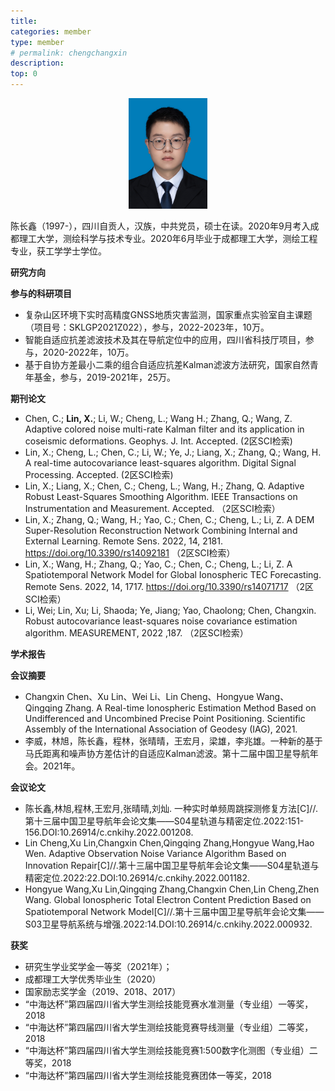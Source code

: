 ```yaml
---
title: 
categories: member
type: member
# permalink: chengchangxin
description: 
top: 0
---
```



<div align=center>
<img src="/images/chenchangxin.jpg" width = 25%>
</div>


陈长鑫（1997-），四川自贡人，汉族，中共党员，硕士在读。2020年9月考入成都理工大学，测绘科学与技术专业。2020年6月毕业于成都理工大学，测绘工程专业，获工学学士学位。

**研究方向**

**参与的科研项目**
* 复杂山区环境下实时高精度GNSS地质灾害监测，国家重点实验室自主课题（项目号：SKLGP2021Z022），参与，2022-2023年，10万。
* 智能自适应抗差滤波技术及其在导航定位中的应用，四川省科技厅项目，参与，2020-2022年，10万。
* 基于自协方差最小二乘的组合自适应抗差Kalman滤波方法研究，国家自然青年基金，参与，2019-2021年，25万。

**期刊论文**
* Chen, C.; **Lin, X.**; Li, W.; Cheng, L.; Wang H.; Zhang, Q.; Wang, Z. Adaptive colored noise multi-rate Kalman filter and its application in coseismic deformations. Geophys. J. Int. Accepted. (2区SCI检索)
* Lin, X.; Cheng, L.; Chen, C.; Li, W.; Ye, J.; Liang, X.; Zhang, Q.; Wang, H. A real-time autocovariance least-squares algorithm. Digital Signal Processing. Accepted. (2区SCI检索)
* Lin, X.; Liang, X.; Chen, C.; Cheng, L.; Wang, H.; Zhang, Q. Adaptive Robust Least-Squares Smoothing Algorithm. IEEE Transactions on Instrumentation and Measurement. Accepted. （2区SCI检索）
* Lin, X.; Zhang, Q.; Wang, H.; Yao, C.; Chen, C.; Cheng, L.; Li, Z. A DEM Super-Resolution Reconstruction Network Combining Internal and External Learning. Remote Sens. 2022, 14, 2181. https://doi.org/10.3390/rs14092181 （2区SCI检索）
* Lin, X.; Wang, H.; Zhang, Q.; Yao, C.; Chen, C.; Cheng, L.; Li, Z. A Spatiotemporal Network Model for Global Ionospheric TEC Forecasting. Remote Sens. 2022, 14, 1717. https://doi.org/10.3390/rs14071717 （2区SCI检索）
* Li, Wei; Lin, Xu; Li, Shaoda; Ye, Jiang; Yao, Chaolong; Chen, Changxin. Robust autocovariance least-squares noise covariance estimation algorithm. MEASUREMENT, 2022 ,187. （2区SCI检索）


**学术报告**

**会议摘要**
* Changxin Chen、Xu Lin、Wei Li、Lin Cheng、Hongyue Wang、Qingqing Zhang. A Real-time Ionospheric Estimation Method Based on Undifferenced and Uncombined Precise Point Positioning. Scientific Assembly of the International Association of Geodesy (IAG), 2021.
* 李威，林旭，陈长鑫，程林，张晴晴，王宏月，梁雄，李兆雄。一种新的基于马氏距离和噪声协方差估计的自适应Kalman滤波。第十二届中国卫星导航年会。2021年。


**会议论文**
* 陈长鑫,林旭,程林,王宏月,张晴晴,刘灿. 一种实时单频周跳探测修复方法[C]//.第十三届中国卫星导航年会论文集——S04星轨道与精密定位.2022:151-156.DOI:10.26914/c.cnkihy.2022.001208.
* Lin Cheng,Xu Lin,Changxin Chen,Qingqing Zhang,Hongyue Wang,Hao Wen. Adaptive Observation Noise Variance Algorithm Based on Innovation Repair[C]//.第十三届中国卫星导航年会论文集——S04星轨道与精密定位.2022:22.DOI:10.26914/c.cnkihy.2022.001182.
* Hongyue Wang,Xu Lin,Qingqing Zhang,Changxin Chen,Lin Cheng,Zhen Wang. Global Ionospheric Total Electron Content Prediction Based on Spatiotemporal Network Model[C]//.第十三届中国卫星导航年会论文集——S03卫星导航系统与增强.2022:14.DOI:10.26914/c.cnkihy.2022.000932.


**获奖**
* 研究生学业奖学金一等奖（2021年）；
* 成都理工大学优秀毕业生（2020）
* 国家励志奖学金（2019、2018、2017）
* “中海达杯”第四届四川省大学生测绘技能竞赛水准测量（专业组）一等奖，2018
* “中海达杯”第四届四川省大学生测绘技能竞赛导线测量（专业组）二等奖，2018
* “中海达杯”第四届四川省大学生测绘技能竞赛1:500数字化测图（专业组）二等奖，2018
* “中海达杯”第四届四川省大学生测绘技能竞赛团体一等奖，2018


